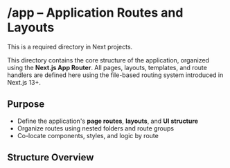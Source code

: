 # /app – Application Routes and Layouts

This is a required directory in Next projects.

This directory contains the core structure of the application, organized using the **Next.js App Router**. All pages, layouts, templates, and route handlers are defined here using the file-based routing system introduced in Next.js 13+.

## Purpose

- Define the application's **page routes**, **layouts**, and **UI structure**
- Organize routes using nested folders and route groups
- Co-locate components, styles, and logic by route

## Structure Overview

